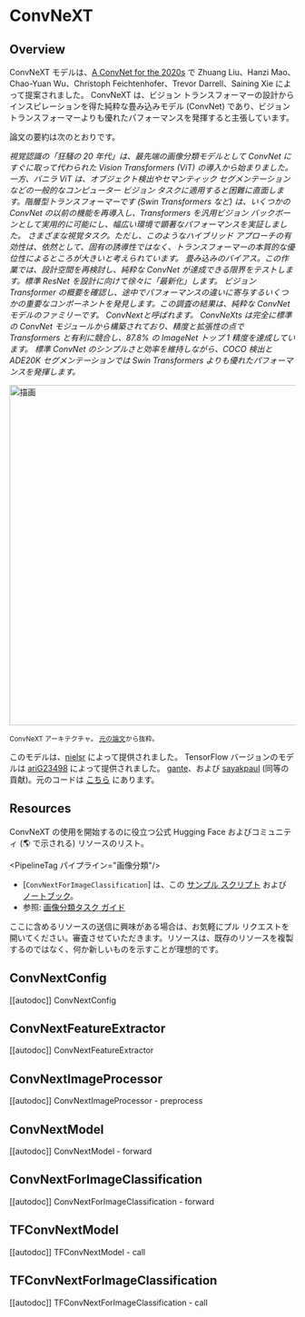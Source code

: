 <!--Copyright 2022 The HuggingFace Team. All rights reserved.

Licensed under the Apache License, Version 2.0 (the "License"); you may not use this file except in compliance with
the License. You may obtain a copy of the License at

http://www.apache.org/licenses/LICENSE-2.0

Unless required by applicable law or agreed to in writing, software distributed under the License is distributed on
an "AS IS" BASIS, WITHOUT WARRANTIES OR CONDITIONS OF ANY KIND, either express or implied. See the License for the
specific language governing permissions and limitations under the License.

⚠️ Note that this file is in Markdown but contain specific syntax for our doc-builder (similar to MDX) that may not be
rendered properly in your Markdown viewer.

-->

# ConvNeXT

## Overview

ConvNeXT モデルは、[A ConvNet for the 2020s](https://arxiv.org/abs/2201.03545) で Zhuang Liu、Hanzi Mao、Chao-Yuan Wu、Christoph Feichtenhofer、Trevor Darrell、Saining Xie によって提案されました。
ConvNeXT は、ビジョン トランスフォーマーの設計からインスピレーションを得た純粋な畳み込みモデル (ConvNet) であり、ビジョン トランスフォーマーよりも優れたパフォーマンスを発揮すると主張しています。

論文の要約は次のとおりです。

*視覚認識の「狂騒の 20 年代」は、最先端の画像分類モデルとして ConvNet にすぐに取って代わられた Vision Transformers (ViT) の導入から始まりました。
一方、バニラ ViT は、オブジェクト検出やセマンティック セグメンテーションなどの一般的なコンピューター ビジョン タスクに適用すると困難に直面します。階層型トランスフォーマーです
(Swin Transformers など) は、いくつかの ConvNet の以前の機能を再導入し、Transformers を汎用ビジョン バックボーンとして実用的に可能にし、幅広い環境で顕著なパフォーマンスを実証しました。
さまざまな視覚タスク。ただし、このようなハイブリッド アプローチの有効性は、依然として、固有の誘導性ではなく、トランスフォーマーの本質的な優位性によるところが大きいと考えられています。
畳み込みのバイアス。この作業では、設計空間を再検討し、純粋な ConvNet が達成できる限界をテストします。標準 ResNet を設計に向けて徐々に「最新化」します。
ビジョン Transformer の概要を確認し、途中でパフォーマンスの違いに寄与するいくつかの重要なコンポーネントを発見します。この調査の結果は、純粋な ConvNet モデルのファミリーです。
ConvNextと呼ばれます。 ConvNeXts は完全に標準の ConvNet モジュールから構築されており、精度と拡張性の点で Transformers と有利に競合し、87.8% の ImageNet トップ 1 精度を達成しています。
標準 ConvNet のシンプルさと効率を維持しながら、COCO 検出と ADE20K セグメンテーションでは Swin Transformers よりも優れたパフォーマンスを発揮します。*

<img src="https://huggingface.co/datasets/huggingface/documentation-images/resolve/main/convnext_architecture.jpg"
alt="描画" width="600"/>

<small> ConvNeXT アーキテクチャ。 <a href="https://arxiv.org/abs/2201.03545">元の論文</a>から抜粋。</small>

このモデルは、[nielsr](https://huggingface.co/nielsr) によって提供されました。 TensorFlow バージョンのモデルは [ariG23498](https://github.com/ariG23498) によって提供されました。
[gante](https://github.com/gante)、および [sayakpaul](https://github.com/sayakpaul) (同等の貢献)。元のコードは [こちら](https://github.com/facebookresearch/ConvNeXt) にあります。

## Resources

ConvNeXT の使用を開始するのに役立つ公式 Hugging Face およびコミュニティ (🌎 で示される) リソースのリスト。

<PipelineTag パイプライン="画像分類"/>

- [`ConvNextForImageClassification`] は、この [サンプル スクリプト](https://github.com/huggingface/transformers/tree/main/examples/pytorch/image-classification) および [ノートブック](https://colab.research.google.com/github/huggingface/notebooks/blob/main/examples/image_classification.ipynb)。
- 参照: [画像分類タスク ガイド](../tasks/image_classification)

ここに含めるリソースの送信に興味がある場合は、お気軽にプル リクエストを開いてください。審査させていただきます。リソースは、既存のリソースを複製するのではなく、何か新しいものを示すことが理想的です。

## ConvNextConfig

[[autodoc]] ConvNextConfig

## ConvNextFeatureExtractor

[[autodoc]] ConvNextFeatureExtractor

## ConvNextImageProcessor

[[autodoc]] ConvNextImageProcessor
    - preprocess

<frameworkcontent>
<pt>

## ConvNextModel

[[autodoc]] ConvNextModel
    - forward

## ConvNextForImageClassification

[[autodoc]] ConvNextForImageClassification
    - forward

</pt>
<tf>

## TFConvNextModel

[[autodoc]] TFConvNextModel
    - call

## TFConvNextForImageClassification

[[autodoc]] TFConvNextForImageClassification
    - call

</tf>
</frameworkcontent>
